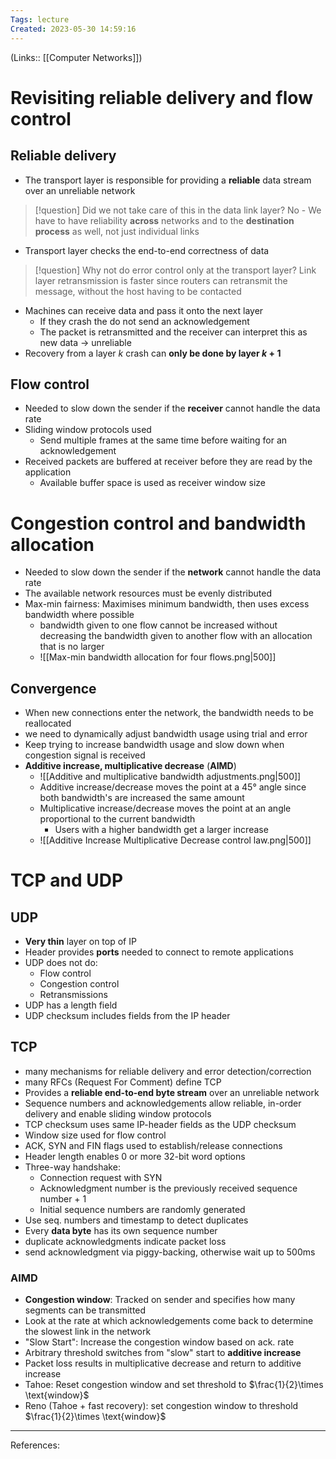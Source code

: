 ```yaml
---
Tags: lecture
Created: 2023-05-30 14:59:16
---
```

(Links:: [[Computer Networks]])
# Revisiting reliable delivery and flow control
## Reliable delivery
- The transport layer is responsible for providing a **reliable** data stream over an unreliable network

> [!question] Did we not take care of this in the data link layer?
> No - We have to have reliability **across** networks and to the **destination process** as well, not just individual links
- Transport layer checks the end-to-end correctness of data

> [!question] Why not do error control only at the transport layer?
> Link layer retransmission is faster since routers can retransmit the message, without the host having to be contacted 

- Machines can receive data and pass it onto the next layer
	- If they crash the do not send an acknowledgement
	- The packet is retransmitted and the receiver can interpret this as new data -> unreliable 
- Recovery from a layer $k$ crash can **only be done by layer $k+1$**
## Flow control
- Needed to slow down the sender if the **receiver** cannot handle the data rate
- Sliding window protocols used 
	- Send multiple frames at the same time before waiting for an acknowledgement
- Received packets are buffered at receiver before they are read by the application
	- Available buffer space is used as receiver window size
# Congestion control and bandwidth allocation
- Needed to slow down the sender if the **network** cannot handle the data rate
- The available network resources must be evenly distributed 
- Max-min fairness: Maximises minimum bandwidth, then uses excess bandwidth where possible
	- bandwidth given to one flow cannot be increased without decreasing the bandwidth given to another flow with an allocation that is no larger
	- ![[Max-min bandwidth allocation for four flows.png|500]]
## Convergence
- When new connections enter the network, the bandwidth needs to be reallocated
- we need to dynamically adjust bandwidth usage using trial and error
- Keep trying to increase bandwidth usage and slow down when congestion signal is received
- **Additive increase, multiplicative decrease** (**AIMD**)
	- ![[Additive and multiplicative bandwidth adjustments.png|500]]
	- Additive increase/decrease moves the point at a 45° angle since both bandwidth's are increased the same amount
	- Multiplicative increase/decrease moves the point at an angle proportional to the current bandwidth
		- Users with a higher bandwidth get a larger increase
	- ![[Additive Increase Multiplicative Decrease control law.png|500]]
# TCP and UDP
## UDP
- **Very thin** layer on top of IP
- Header provides **ports** needed to connect to remote applications
- UDP does not do:
	- Flow control
	- Congestion control
	- Retransmissions
- UDP has a length field
- UDP checksum includes fields from the IP header
## TCP
- many mechanisms for reliable delivery and error detection/correction
- many RFCs (Request For Comment) define TCP
- Provides a **reliable end-to-end byte stream** over an unreliable network
- Sequence numbers and acknowledgements allow reliable, in-order delivery and enable sliding window protocols
- TCP checksum uses same IP-header fields as the UDP checksum
- Window size used for flow control
- ACK, SYN and FIN flags used to establish/release connections
- Header length enables 0 or more 32-bit word options
- Three-way handshake: 
	- Connection request with SYN
	- Acknowledgment number is the previously received sequence number + 1
	- Initial sequence numbers are randomly generated
- Use seq. numbers and timestamp to detect duplicates
- Every **data byte** has its own sequence number
- duplicate acknowledgments indicate packet loss
- send acknowledgment via piggy-backing, otherwise wait up to 500ms
### AIMD
- **Congestion window**: Tracked on sender and specifies how many segments can be transmitted
- Look at the rate at which acknowledgements come back to determine the slowest link in the network
- "Slow Start": Increase the congestion window based on ack. rate
- Arbitrary threshold switches from "slow" start to **additive increase**
- Packet loss results in multiplicative decrease and return to additive increase
- Tahoe: Reset congestion window and set threshold to $\frac{1}{2}\times \text{window}$
- Reno (Tahoe + fast recovery): set congestion window to threshold $\frac{1}{2}\times \text{window}$

---
References: